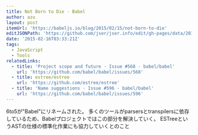 ```yaml
---
title: Not Born to Die · Babel
author: azu
layout: post
itemUrl: 'https://babeljs.io/blog/2015/02/15/not-born-to-die'
editJSONPath: 'https://github.com/jser/jser.info/edit/gh-pages/data/2015/02/index.json'
date: '2015-02-16T03:33:21Z'
tags:
  - JavaScript
  - Tools
relatedLinks:
  - title: 'Project scope and future · Issue #568 · babel/babel'
    url: 'https://github.com/babel/babel/issues/568'
  - title: estree/estree
    url: 'https://github.com/estree/estree'
  - title: 'Name suggestions · Issue #596 · babel/babel'
    url: 'https://github.com/babel/babel/issues/596'
---
```

6to5が&quot;Babel&quot;にリネームされた。
多くのツールがparsersとtranspilersに依存しているため、Babelプロジェクトではこの部分を解決していく。
ESTreeというASTの仕様の標準化作業にも協力していくとのこと
